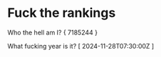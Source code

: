 # Fuck the rankings

Who the hell am I?
{ 7185244 }

What fucking year is it?
[ 2024-11-28T07:30:00Z ]
